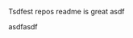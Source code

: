 Tsdfest repos readme is great asdf







asdfasdf













































































